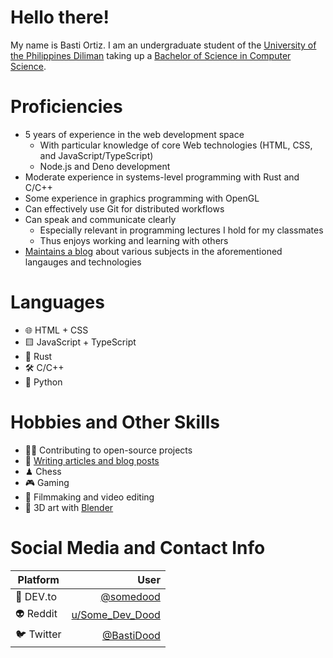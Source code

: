 # Hello there!
My name is Basti Ortiz. I am an undergraduate student of the [University of the Philippines Diliman](https://up.edu.ph/) taking up a [Bachelor of Science in Computer Science](https://dcs.upd.edu.ph/).

# Proficiencies
* 5 years of experience in the web development space
    - With particular knowledge of core Web technologies (HTML, CSS, and JavaScript/TypeScript)
    - Node.js and Deno development
* Moderate experience in systems-level programming with Rust and C/C++
* Some experience in graphics programming with OpenGL
* Can effectively use Git for distributed workflows
* Can speak and communicate clearly
    - Especially relevant in programming lectures I hold for my classmates
    - Thus enjoys working and learning with others
* [Maintains a blog](https://dev.to/somedood) about various subjects in the aforementioned langauges and technologies

# Languages
* 🌐 HTML + CSS
* 🟨 JavaScript + TypeScript
* 🦀 Rust
* 🛠 C/C++
* 🐍 Python

# Hobbies and Other Skills
* 👨‍💻 Contributing to open-source projects
* 📝 [Writing articles and blog posts](https://dev.to/somedood)
* ♟ Chess
* 🎮 Gaming
* 🎥 Filmmaking and video editing
* 🎨 3D art with [Blender](https://www.blender.org/)

# Social Media and Contact Info

**Platform** | **User**
------------ | -----------------------------------------------------------:
🌱 DEV.to    | [@somedood](https://dev.to/somedood)
👽 Reddit    | [u/Some_Dev_Dood](https://www.reddit.com/user/Some_Dev_Dood)
🐦 Twitter   | [@BastiDood](https://twitter.com/BastiDood)
